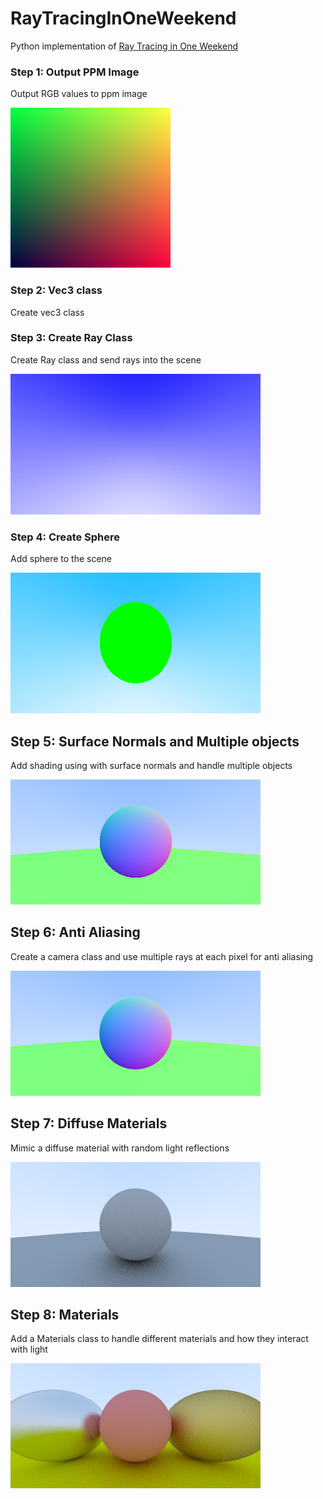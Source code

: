 # RayTracingInOneWeekend

Python implementation of [Ray Tracing in One Weekend](https://raytracing.github.io/books/RayTracingInOneWeekend.html)

### Step 1: Output PPM Image

Output RGB values to ppm image

![step1](images/png/step1.png)

### Step 2: Vec3 class 

Create vec3 class 

### Step 3: Create Ray Class 

Create Ray class and send rays into the scene 

![step3](images/png/step3.png)

### Step 4: Create Sphere 

Add sphere to the scene 

![step4](images/png/step4.png)

## Step 5: Surface Normals and Multiple objects

Add shading using with surface normals and handle multiple objects

![step5](images/png/step5.png)

## Step 6: Anti Aliasing 

Create a camera class and use multiple rays at each pixel for anti aliasing

![step6](images/png/step6.png)

## Step 7: Diffuse Materials

Mimic a diffuse material with random light reflections

![step7](images/png/step7.png)

## Step 8: Materials

Add a Materials class to handle different materials and how they interact with light

![step8](images/png/step8.png)
